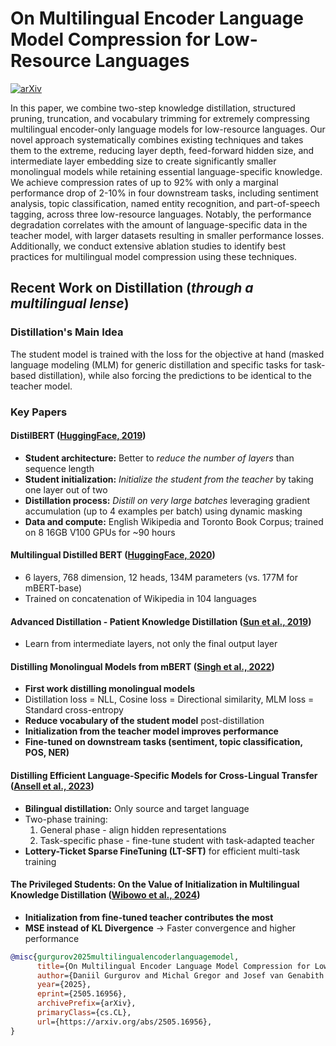 # On Multilingual Encoder Language Model Compression for Low-Resource Languages

[![arXiv](https://img.shields.io/badge/arXiv-2505.16956v1-b31b1b.svg)](https://arxiv.org/abs/2505.16956)

In this paper, we combine two-step knowledge distillation, structured pruning, truncation, and vocabulary trimming for extremely compressing multilingual encoder-only language models for low-resource languages. Our novel approach systematically combines existing techniques and takes them to the extreme, reducing layer depth, feed-forward hidden size, and intermediate layer embedding size to create significantly smaller monolingual models while retaining essential language-specific knowledge. We achieve compression rates of up to 92% with only a marginal performance drop of 2-10% in four downstream tasks, including sentiment analysis, topic classification, named entity recognition, and part-of-speech tagging, across three low-resource languages. Notably, the performance degradation correlates with the amount of language-specific data in the teacher model, with larger datasets resulting in smaller performance losses. Additionally, we conduct extensive ablation studies to identify best practices for multilingual model compression using these techniques.

## Recent Work on Distillation (*through a multilingual lense*)

### Distillation's Main Idea
The student model is trained with the loss for the objective at hand (masked language modeling (MLM) for generic distillation and specific tasks for task-based distillation), while also forcing the predictions to be identical to the teacher model.

### Key Papers

#### **DistilBERT** ([HuggingFace, 2019](https://arxiv.org/pdf/1910.01108#page=3.02))
- **Student architecture:** Better to *reduce the number of layers* than sequence length
- **Student initialization:** *Initialize the student from the teacher* by taking one layer out of two
- **Distillation process:** *Distill on very large batches* leveraging gradient accumulation (up to 4 examples per batch) using dynamic masking
- **Data and compute:** English Wikipedia and Toronto Book Corpus; trained on 8 16GB V100 GPUs for ~90 hours

#### **Multilingual Distilled BERT** ([HuggingFace, 2020](https://arxiv.org/pdf/1910.01108#page=3.02))
- 6 layers, 768 dimension, 12 heads, 134M parameters (vs. 177M for mBERT-base)
- Trained on concatenation of Wikipedia in 104 languages

#### **Advanced Distillation** - Patient Knowledge Distillation ([Sun et al., 2019](https://arxiv.org/abs/1908.09355))
- Learn from intermediate layers, not only the final output layer

#### **Distilling Monolingual Models from mBERT** ([Singh et al., 2022](https://aclanthology.org/2022.coling-1.391.pdf))
- **First work distilling monolingual models**
- Distillation loss = NLL, Cosine loss = Directional similarity, MLM loss = Standard cross-entropy
- **Reduce vocabulary of the student model** post-distillation
- **Initialization from the teacher model improves performance**
- **Fine-tuned on downstream tasks (sentiment, topic classification, POS, NER)**

#### **Distilling Efficient Language-Specific Models for Cross-Lingual Transfer** ([Ansell et al., 2023](https://aclanthology.org/2023.findings-acl.517.pdf))
- **Bilingual distillation:** Only source and target language
- Two-phase training: 
  1. General phase - align hidden representations
  2. Task-specific phase - fine-tune student with task-adapted teacher
- **Lottery-Ticket Sparse FineTuning (LT-SFT)** for efficient multi-task training

#### **The Privileged Students: On the Value of Initialization in Multilingual Knowledge Distillation** ([Wibowo et al., 2024](https://arxiv.org/abs/2406.16524))
- **Initialization from fine-tuned teacher contributes the most**
- **MSE instead of KL Divergence** → Faster convergence and higher performance


```bibtex
@misc{gurgurov2025multilingualencoderlanguagemodel,
      title={On Multilingual Encoder Language Model Compression for Low-Resource Languages}, 
      author={Daniil Gurgurov and Michal Gregor and Josef van Genabith and Simon Ostermann},
      year={2025},
      eprint={2505.16956},
      archivePrefix={arXiv},
      primaryClass={cs.CL},
      url={https://arxiv.org/abs/2505.16956}, 
}
```
